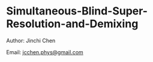 # Simultaneous-Blind-Super-Resolution-and-Demixing

Author: Jinchi Chen

Email: jcchen.phys@gmail.com